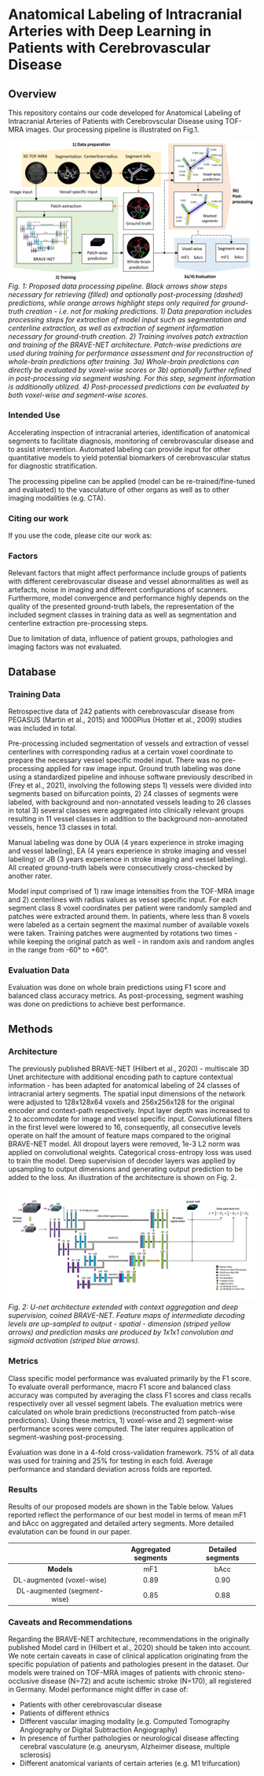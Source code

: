 # Anatomical Labeling of Intracranial Arteries with Deep Learning in Patients with Cerebrovascular Disease

## Overview
This repository contains our code developed for Anatomical Labeling of Intracranial Arteries of Patients with Cerebrovscular Disease using TOF-MRA images. Our processing pipeline is illustrated on Fig.1.

![PIPELINE](./docs/imgs/pipeline_v3.png)
*Fig. 1: Proposed data processing pipeline. Black arrows show steps necessary for retrieving (filled) and optionally post-processing (dashed) predictions, while orange arrows highlight steps only required for ground-truth creation - i.e. not for making predictions. 1) Data preparation includes processing steps for extraction of model input such as segmentation and centerline extraction, as well as extraction of segment information necessary for ground-truth creation. 2) Training involves patch extraction and training of the BRAVE-NET architecture. Patch-wise predictions are used during training for performance assessment and for reconstruction of whole-brain predictions after training. 3a) Whole-brain predictions can directly be evaluated by voxel-wise scores or 3b) optionally further refined in post-processing via segment washing. For this step, segment information is additionally utilized. 4) Post-processed predictions can be evaluated by both voxel-wise and segment-wise scores.*

### Intended Use
Accelerating inspection of intracranial arteries, identification of anatomical segments to facilitate diagnosis, monitoring of cerebrovascular disease and to assist intervention. Automated labeling can provide input for other quantitative models to yield potential biomarkers of cerebrovascular status for diagnostic stratification.

The processing pipeline can be applied (model can be re-trained/fine-tuned and evaluated) to the vasculature of other organs as well as to other imaging modalities (e.g. CTA).

### Citing our work
If you use the code, please cite our work as:

### Factors
Relevant factors that might affect performance include groups of patients with different cerebrovascular disease and vessel abnormalities as well as artefacts, noise in imaging and different configurations of scanners. Furthermore, model convergence and performance highly depends on the quality of the presented ground-truth labels, the representation of the included segment classes in training data as well as segmentation and centerline extraction pre-processing steps.

Due to limitation of data, influence of patient groups, pathologies and imaging factors was not evaluated. 


## Database
### Training Data

Retrospective data of 242 patients with cerebrovascular disease from PEGASUS (Martin et al., 2015) and 1000Plus (Hotter et al., 2009) studies was included in total.
	
Pre-processing included segmentation of vessels and extraction of vessel centerlines with corresponding radius at a certain voxel coordinate to prepare the necessary vessel specific model input. There was no pre-processing applied for raw image input.
Ground truth labeling was done using a standardized pipeline and inhouse software previously described in (Frey et al., 2021), involving the following steps 1) vessels were divided into segments based on bifurcation points, 2) 24 classes of segments were labeled, with background and non-annotated vessels leading to 26 classes in total 3) several classes were aggregated into clinically relevant groups resulting in 11 vessel classes in addition to the background non-annotated vessels, hence 13 classes in total.

Manual labeling was done by OUA (4 years experience in stroke imaging and vessel labeling), EA (4 years experience in stroke imaging and vessel labeling) or JB (3 years experience in stroke imaging and vessel labeling). All created ground-truth labels were consecutively cross-checked by another rater.

Model input comprised of 1) raw image intensities from the TOF-MRA image and 2) centerlines with radius values as vessel specific input. For each segment class 8 voxel coordinates per patient were randomly sampled and patches were extracted around them. In patients, where less than 8 voxels were labeled as a certain segment the maximal number of available voxels were taken.
Training patches were augmented by rotations two times - while keeping the original patch as well - in random axis and random angles in the range from -60° to +60°.

### Evaluation Data

Evaluation was done on whole brain predictions using F1 score and balanced class accuracy metrics. As post-processing, segment washing was done on predictions to achieve best performance.

## Methods
### Architecture
The previously published BRAVE-NET (Hilbert et al., 2020) - multiscale 3D Unet architecture with additional encoding path to capture contextual information - has been adapted for anatomical labeling of 24 classes of intracranial artery segments. The spatial input dimensions of the network were adjusted to 128x128x64 voxels and 256x256x128 for the original encoder and context-path respectively. Input layer depth was increased to 2 to accommodate for image and vessel specific input. Convolutional filters in the first level were lowered to 16, consequently, all consecutive levels operate on half the amount of feature maps compared to the original BRAVE-NET model. All dropout layers were removed, 1e-3 L2 norm was applied on convolutional weights. Categorical cross-entropy loss was used to train the model. Deep supervision of decoder layers was applied by upsampling to output dimensions and generating output prediction to be added to the loss. An illustration of the architecture is shown on Fig. 2.

![BRAVE-NET](./docs/imgs/brave-net.png)
*Fig. 2: U-net architecture extended with context aggregation and deep supervision, coined BRAVE-NET. Feature maps of intermediate decoding levels are up-sampled to output - spatial - dimension (striped yellow arrows) and prediction masks are produced by 1x1x1 convolution and sigmoid activation (striped blue arrows).*

### Metrics
Class specific model performance was evaluated primarily by the F1 score. To evaluate overall performance, macro F1 score and balanced class accuracy was computed by averaging the class F1 scores and class recalls respectively over all vessel segment labels. The evaluation metrics were calculated on whole brain predictions (reconstructed from patch-wise predictions). Using these metrics, 1) voxel-wise and 2) segment-wise performance scores were computed. The later requires application of segment-washing post-processing.

Evaluation was done in a 4-fold cross-validation framework. 75% of all data was used for training and 25% for testing in each fold. Average performance and standard deviation across folds are reported.


### Results
Results of our proposed models are shown in the Table below. Values reported reflect the performance of our best model in terms of mean mF1 and bAcc on aggregated and detailed artery segments. More detailed evalutation can be found in our paper.

|                               | Aggregated segments | Detailed segments |
|:-----------------------------:|:-------------------:|:-----------------:|
|         **Models**            |    mF1    |   bAcc  |   mF1   |   bAcc  |
| DL-augmented (voxel-wise)     |    0.89   |   0.90  |   0.80  |   0.83  |
| DL-augmented (segment-wise)   |    0.85   |   0.88  |   0.78  |   0.82  |


### Caveats and Recommendations
Regarding the BRAVE-NET architecture, recommendations in the originally published Model card in (Hilbert et al., 2020) should be taken into account.
We note certain caveats in case of clinical application originating from the specific population of patients and pathologies present in the dataset. Our models were trained on TOF-MRA images of patients with chronic steno-occlusive disease (N=72) and acute ischemic stroke (N=170), all registered in Germany. Model performance might differ in case of:
-	Patients with other cerebrovascular disease
-	Patients of different ethnics 
-	Different vascular imaging modality (e.g. Computed Tomography Angiography or Digital Subtraction Angiography)
-	In presence of further pathologies or neurological disease affecting cerebral vasculature (e.g. aneurysm, Alzheimer disease, multiple sclerosis)
-	Different anatomical variants of certain arteries (e.g. M1 trifurcation)


